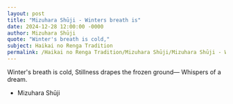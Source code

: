 ```yaml
---
layout: post
title: "Mizuhara Shūji - Winters breath is"
date: 2024-12-28 12:00:00 -0000
author: Mizuhara Shūji
quote: "Winter's breath is cold,"
subject: Haikai no Renga Tradition
permalink: /Haikai no Renga Tradition/Mizuhara Shūji/Mizuhara Shūji - Winters breath is
---
```


Winter's breath is cold,
Stillness drapes the frozen ground—
Whispers of a dream.

- Mizuhara Shūji
